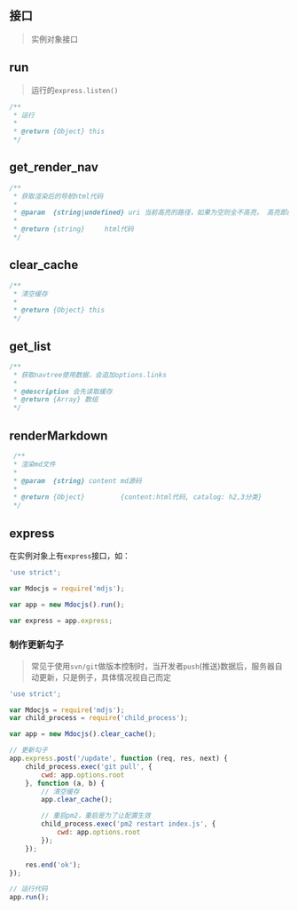 ## 接口

> 实例对象接口

## run

> 运行的`express.listen()`

```js
/**
 * 运行
 *
 * @return {Object} this
 */
```

## get_render_nav

```js
/**
 * 获取渲染后的导航html代码
 *
 * @param  {string|undefined} uri 当前高亮的路径，如果为空则全不高亮， 高亮即展开
 *
 * @return {string}     html代码
 */
```

## clear_cache

```js
/**
 * 清空缓存
 *
 * @return {Object} this
 */
```

## get_list

```js
/**
 * 获取navtree使用数据，会追加options.links
 *
 * @description 会先读取缓存
 * @return {Array} 数组
 */
```

## renderMarkdown

```js
 /**
 * 渲染md文件
 *
 * @param  {string} content md源码
 *
 * @return {Object}         {content:html代码, catalog: h2,3分类}
 */
```

## express

在实例对象上有`express`接口，如：

```js
'use strict';

var Mdocjs = require('mdjs');

var app = new Mdocjs().run();

var express = app.express;
```

<a id="express-hook" name="express-hook"></a>
### 制作更新勾子

> 常见于使用`svn/git`做版本控制时，当开发者`push`(推送)数据后，服务器自动更新，只是例子，具体情况视自己而定

```js
'use strict';

var Mdocjs = require('mdjs');
var child_process = require('child_process');

var app = new Mdocjs().clear_cache();

// 更新勾子
app.express.post('/update', function (req, res, next) {
    child_process.exec('git pull', {
        cwd: app.options.root
    }, function (a, b) {
        // 清空缓存
        app.clear_cache();

        // 重启pm2，重启是为了让配置生效
        child_process.exec('pm2 restart index.js', {
            cwd: app.options.root
        });
    });

    res.end('ok');
});

// 运行代码
app.run();
```
